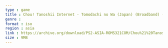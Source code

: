 ```yaml
---
type : game
title : Chou! Tanoshii Internet - Tomodachi no Wa (Japan) (Broadband) (v1.05)
genre : 
format : iso
region : asia
link : https://archive.org/download/PS2-ASIA-ROMS321COM/Chou%21%20Tanoshii%20Internet%20-%20Tomodachi%20no%20Wa%20%28Japan%29%20%28Broadband%29%20%28v1.05%29.7z
size : 9MB
---
```

